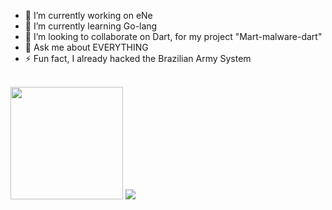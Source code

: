 - 🔭 I’m currently working on eNe
- 🌱 I’m currently learning Go-lang
- 👯 I’m looking to collaborate on Dart, for my project "Mart-malware-dart"
- 💬 Ask me about EVERYTHING
- ⚡ Fun fact, I already hacked the Brazilian Army System

</br>

<img height="180em" src="https://github-readme-stats.vercel.app/api?username=joao-b4&show_icons=true&hide_border=true&&count_private=true&include_all_commits=true" />
<img src="https://github-readme-stats.vercel.app/api/top-langs/?username=joao-b4&layout=compact&hide_title=true" />
